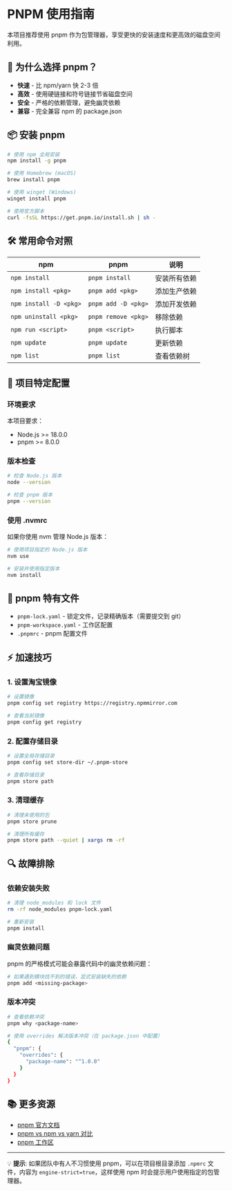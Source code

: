 # PNPM 使用指南

本项目推荐使用 pnpm 作为包管理器，享受更快的安装速度和更高效的磁盘空间利用。

## 🚀 为什么选择 pnpm？

- **快速** - 比 npm/yarn 快 2-3 倍
- **高效** - 使用硬链接和符号链接节省磁盘空间
- **安全** - 严格的依赖管理，避免幽灵依赖
- **兼容** - 完全兼容 npm 的 package.json

## 📦 安装 pnpm

```bash
# 使用 npm 全局安装
npm install -g pnpm

# 使用 Homebrew (macOS)
brew install pnpm

# 使用 winget (Windows)
winget install pnpm

# 使用官方脚本
curl -fsSL https://get.pnpm.io/install.sh | sh -
```

## 🛠️ 常用命令对照

| npm                    | pnpm                   | 说明           |
|------------------------|------------------------|----------------|
| `npm install`          | `pnpm install`         | 安装所有依赖   |
| `npm install <pkg>`    | `pnpm add <pkg>`       | 添加生产依赖   |
| `npm install -D <pkg>` | `pnpm add -D <pkg>`    | 添加开发依赖   |
| `npm uninstall <pkg>`  | `pnpm remove <pkg>`    | 移除依赖       |
| `npm run <script>`     | `pnpm <script>`        | 执行脚本       |
| `npm update`           | `pnpm update`          | 更新依赖       |
| `npm list`             | `pnpm list`            | 查看依赖树     |

## 🔧 项目特定配置

### 环境要求

本项目要求：
- Node.js >= 18.0.0
- pnpm >= 8.0.0

### 版本检查

```bash
# 检查 Node.js 版本
node --version

# 检查 pnpm 版本
pnpm --version
```

### 使用 .nvmrc

如果你使用 nvm 管理 Node.js 版本：

```bash
# 使用项目指定的 Node.js 版本
nvm use

# 安装并使用指定版本
nvm install
```

## 📁 pnpm 特有文件

- `pnpm-lock.yaml` - 锁定文件，记录精确版本（需要提交到 git）
- `pnpm-workspace.yaml` - 工作区配置
- `.pnpmrc` - pnpm 配置文件

## ⚡ 加速技巧

### 1. 设置淘宝镜像

```bash
# 设置镜像
pnpm config set registry https://registry.npmmirror.com

# 查看当前镜像
pnpm config get registry
```

### 2. 配置存储目录

```bash
# 设置全局存储目录
pnpm config set store-dir ~/.pnpm-store

# 查看存储目录
pnpm store path
```

### 3. 清理缓存

```bash
# 清理未使用的包
pnpm store prune

# 清理所有缓存
pnpm store path --quiet | xargs rm -rf
```

## 🔍 故障排除

### 依赖安装失败

```bash
# 清理 node_modules 和 lock 文件
rm -rf node_modules pnpm-lock.yaml

# 重新安装
pnpm install
```

### 幽灵依赖问题

pnpm 的严格模式可能会暴露代码中的幽灵依赖问题：

```bash
# 如果遇到模块找不到的错误，显式安装缺失的依赖
pnpm add <missing-package>
```

### 版本冲突

```bash
# 查看依赖冲突
pnpm why <package-name>

# 使用 overrides 解决版本冲突（在 package.json 中配置）
{
  "pnpm": {
    "overrides": {
      "package-name": "^1.0.0"
    }
  }
}
```

## 📚 更多资源

- [pnpm 官方文档](https://pnpm.io/)
- [pnpm vs npm vs yarn 对比](https://pnpm.io/benchmarks)
- [pnpm 工作区](https://pnpm.io/workspaces)

---

💡 **提示**: 如果团队中有人不习惯使用 pnpm，可以在项目根目录添加 `.npmrc` 文件，内容为 `engine-strict=true`，这样使用 npm 时会提示用户使用指定的包管理器。 